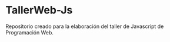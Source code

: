 # TallerWeb-Js
Repositorio creado para la elaboración del taller de Javascript de Programación Web.
